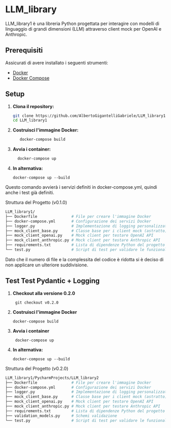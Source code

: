 # LLM_library

LLM_library1 è una libreria Python progettata per interagire con modelli di linguaggio di grandi dimensioni (LLM) attraverso client mock per OpenAI e Anthropic.

## Prerequisiti

Assicurati di avere installato i seguenti strumenti:

- [Docker](https://www.docker.com/get-started)
- [Docker Compose](https://docs.docker.com/compose/install/)

## Setup

1. **Clona il repository:**

   ```bash
   git clone https://github.com/AlbertoGigantelliGabriele/LLM_library1.git
   cd LLM_library1
   ```

2. **Costruisci l'immagine Docker:**
   ```bash
      docker-compose build
   ```

3. **Avvia i container:**
   ```bash
     docker-compose up
   ```
   
4. **In alternativa:**
   ```
   docker-compose up --build
   ```
   
Questo comando avvierà i servizi definiti in docker-compose.yml, quindi anche i test già definiti.

Struttura del Progetto (v0.1.0)
  ```bash
  LLM_library1/
  ├── Dockerfile               # File per creare l'immagine Docker
  ├── docker-compose.yml       # Configurazione dei servizi Docker
  ├── logger.py                # Implementazione di logging personalizzato
  ├── mock_client_base.py      # Classe base per i client mock (astratto)
  ├── mock_client_openai.py    # Mock client per testare OpenAI API
  ├── mock_client_anthropic.py # Mock client per testare Anthropic API
  ├── requirements.txt         # Lista di dipendenze Python del progetto
  └── test.py                  # Script di test per validare le funzionalità
  ```

Dato che il numero di file e la complessita del codice è ridotta si è deciso di non applicare un ulteriore suddivisione.

## Test Test Pydantic + Logging 

1. **Checkout alla versione 0.2.0**
   
     ```
      git checkout v0.2.0
     ```
2. **Costruisci l'immagine Docker**

    ```
    docker-compose build
    ```

3. **Avvia i container**
   
    ```
     docker-compose up
    ```
   
4. **In alternativa:**
   ```
   docker-compose up --build
   ```
   
Struttura del Progetto (v0.2.0)

  ```bash
  LLM_library1/PycharmProjects/LLM_library2
  ├── Dockerfile               # File per creare l'immagine Docker
  ├── docker-compose.yml       # Configurazione dei servizi Docker
  ├── logger.py                # Implementazione di logging personalizzato
  ├── mock_client_base.py      # Classe base per i client mock (astratto)
  ├── mock_client_openai.py    # Mock client per testare OpenAI API
  ├── mock_client_anthropic.py # Mock client per testare Anthropic API
  ├── requirements.txt         # Lista di dipendenze Python del progetto
  ├── validation_models.py     # Schemi validazione 
  └── test.py                  # Script di test per validare le funzionalità
  ```
